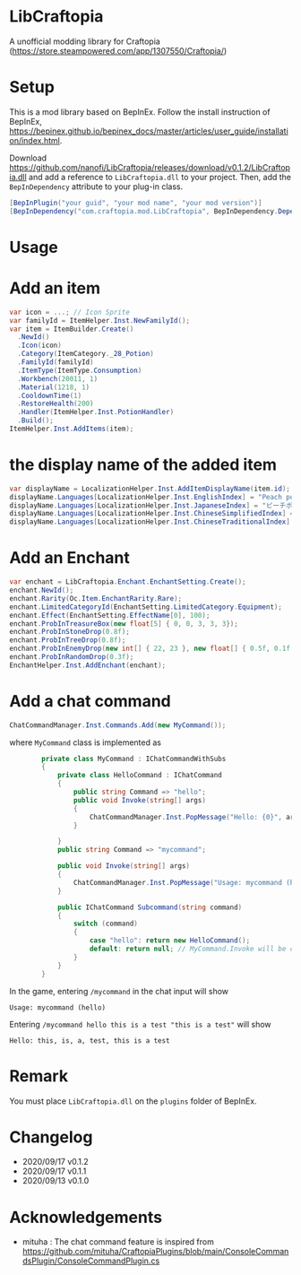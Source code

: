 # LibCraftopia
A  unofficial modding library for Craftopia (https://store.steampowered.com/app/1307550/Craftopia/)

# Setup

This is a mod library based on BepInEx. Follow the install instruction of BepInEx, https://bepinex.github.io/bepinex_docs/master/articles/user_guide/installation/index.html. 


Download https://github.com/nanofi/LibCraftopia/releases/download/v0.1.2/LibCraftopia.dll and add a reference to `LibCraftopia.dll` to your project. Then, add the `BepInDependency` attribute  to your plug-in class.

```csharp
[BepInPlugin("your guid", "your mod name", "your mod version")]
[BepInDependency("com.craftopia.mod.LibCraftopia", BepInDependency.DependencyFlags.HardDependency)] // Add this!
```
# Usage

#  Add an item

```csharp
var icon = ...; // Icon Sprite
var familyId = ItemHelper.Inst.NewFamilyId();
var item = ItemBuilder.Create()
  .NewId()
  .Icon(icon)
  .Category(ItemCategory._28_Potion)
  .FamilyId(familyId)
  .ItemType(ItemType.Consumption)
  .Workbench(20011, 1) 
  .Material(1218, 1)
  .CooldownTime(1)
  .RestoreHealth(200)
  .Handler(ItemHelper.Inst.PotionHandler)
  .Build();
ItemHelper.Inst.AddItems(item);
```

#  the display name of the added item

```csharp
var displayName = LocalizationHelper.Inst.AddItemDisplayName(item.id);
displayName.Languages[LocalizationHelper.Inst.EnglishIndex] = "Peach potion";
displayName.Languages[LocalizationHelper.Inst.JapaneseIndex] = "ピーチポーション";
displayName.Languages[LocalizationHelper.Inst.ChineseSimplifiedIndex] = "..."; // Sorry, i cannot write chinese
displayName.Languages[LocalizationHelper.Inst.ChineseTraditionalIndex] = "...";
```

#  Add an Enchant

```csharp
var enchant = LibCraftopia.Enchant.EnchantSetting.Create();
enchant.NewId();
enchant.Rarity(Oc.Item.EnchantRarity.Rare);
enchant.LimitedCategoryId(EnchantSetting.LimitedCategory.Equipment);
enchant.Effect(EnchantSetting.EffectName[0], 100);
enchant.ProbInTreasureBox(new float[5] { 0, 0, 3, 3, 3});
enchant.ProbInStoneDrop(0.8f);
enchant.ProbInTreeDrop(0.8f);
enchant.ProbInEnemyDrop(new int[] { 22, 23 }, new float[] { 0.5f, 0.1f });
enchant.ProbInRandomDrop(0.3f);
EnchantHelper.Inst.AddEnchant(enchant);
```

# Add a chat command

```csharp
ChatCommandManager.Inst.Commands.Add(new MyCommand());
```
where `MyCommand` class is implemented as
```csharp
        private class MyCommand : IChatCommandWithSubs
        {
            private class HelloCommand : IChatCommand
            {
                public string Command => "hello";
                public void Invoke(string[] args)
                {
                    ChatCommandManager.Inst.PopMessage("Hello: {0}", args.Join());
                }

            }
            public string Command => "mycommand";

            public void Invoke(string[] args)
            {
                ChatCommandManager.Inst.PopMessage("Usage: mycommand (hello)");
            }

            public IChatCommand Subcommand(string command)
            {
                switch (command)
                {
                    case "hello": return new HelloCommand();
                    default: return null; // MyCommand.Invoke will be called
                }
            }
        }
```

In the game, entering `/mycommand` in the chat input will show
```
Usage: mycommand (hello)
```
Entering `/mycommand hello this is a test "this is a test"` will show
```
Hello: this, is, a, test, this is a test
```

# Remark

You must place `LibCraftopia.dll` on the `plugins` folder of BepInEx. 

# Changelog

- 2020/09/17 v0.1.2
- 2020/09/17 v0.1.1 
- 2020/09/13 v0.1.0

# Acknowledgements
- mituha : The chat command feature is inspired from https://github.com/mituha/CraftopiaPlugins/blob/main/ConsoleCommandsPlugin/ConsoleCommandPlugin.cs
